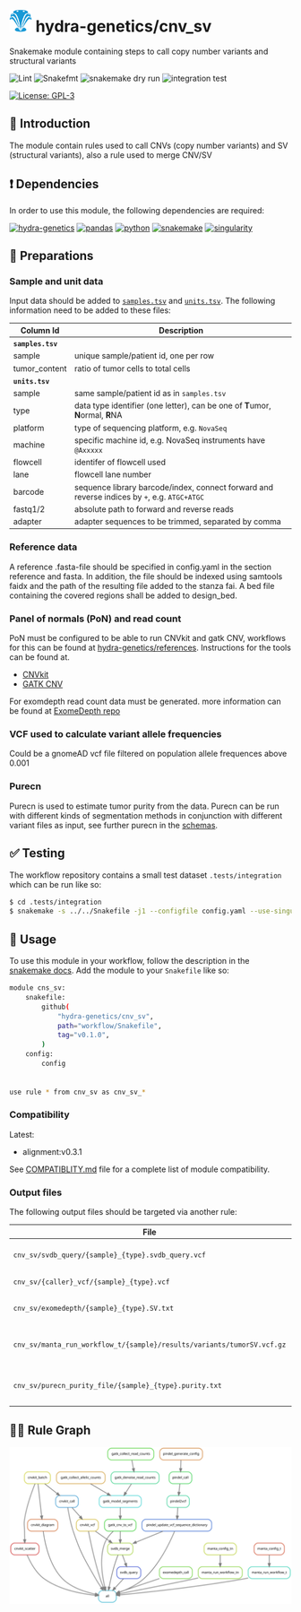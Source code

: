 # <img src="images/hydragenetics.png" width=40 /> hydra-genetics/cnv_sv

Snakemake module containing steps to call copy number variants and structural variants

![Lint](https://github.com/hydra-genetics/cnv_sv/actions/workflows/lint.yaml/badge.svg?branch=develop)
![Snakefmt](https://github.com/hydra-genetics/cnv_sv/actions/workflows/snakefmt.yaml/badge.svg?branch=develop)
![snakemake dry run](https://github.com/hydra-genetics/cnv_sv/actions/workflows/snakemake-dry-run.yaml/badge.svg?branch=develop)
![integration test](https://github.com/hydra-genetics/cnv_sv/actions/workflows/integration.yaml/badge.svg?branch=develop)

[![License: GPL-3](https://img.shields.io/badge/License-GPL3-yellow.svg)](https://opensource.org/licenses/gpl-3.0.html)

## :speech_balloon: Introduction

The module contain rules used to call CNVs (copy number variants) and SV (structural variants), also a rule used to
merge CNV/SV

## :heavy_exclamation_mark: Dependencies

In order to use this module, the following dependencies are required:

[![hydra-genetics](https://img.shields.io/badge/hydragenetics-v0.15.0-blue)](https://github.com/hydra-genetics/)
[![pandas](https://img.shields.io/badge/pandas-1.3.1-blue)](https://pandas.pydata.org/)
[![python](https://img.shields.io/badge/python-3.8-blue)](https://www.python.org/)
[![snakemake](https://img.shields.io/badge/snakemake-7.8.0-blue)](https://snakemake.readthedocs.io/en/stable/)
[![singularity](https://img.shields.io/badge/singularity-3.0.0-blue)](https://sylabs.io/docs/)

## :school_satchel: Preparations

### Sample and unit data

Input data should be added to [`samples.tsv`](https://github.com/hydra-genetics/prealignment/blob/develop/config/samples.tsv)
and [`units.tsv`](https://github.com/hydra-genetics/prealignment/blob/develop/config/units.tsv).
The following information need to be added to these files:

| Column Id | Description |
| --- | --- |
| **`samples.tsv`** |
| sample | unique sample/patient id, one per row |
| tumor_content | ratio of tumor cells to total cells |
| **`units.tsv`** |
| sample | same sample/patient id as in `samples.tsv` |
| type | data type identifier (one letter), can be one of **T**umor, **N**ormal, **R**NA |
| platform | type of sequencing platform, e.g. `NovaSeq` |
| machine | specific machine id, e.g. NovaSeq instruments have `@Axxxxx` |
| flowcell | identifer of flowcell used |
| lane | flowcell lane number |
| barcode | sequence library barcode/index, connect forward and reverse indices by `+`, e.g. `ATGC+ATGC` |
| fastq1/2 | absolute path to forward and reverse reads |
| adapter | adapter sequences to be trimmed, separated by comma |

### Reference data

A reference .fasta-file should be specified in config.yaml in the section reference and fasta. In addition,
the file should be indexed using samtools faidx and the path of the resulting file added to the stanza fai.
A bed file containing the covered regions shall be added to design_bed.

### Panel of normals (PoN) and read count

PoN must be configured to be able to run CNVkit and gatk CNV, workflows for this can be found at [hydra-genetics/references](
https://github.com/hydra-genetics/references). Instructions for the tools can be found at.
 * [CNVkit](https://cnvkit.readthedocs.io/en/stable/quickstart.html?highlight=panel%20of%20normal#build-a-reference-from-normal-samples-and-infer-tumor-copy-ratios)
 * [GATK CNV](https://gatk.broadinstitute.org/hc/en-us/articles/360035531092--How-to-part-I-Sensitively-detect-copy-ratio-alterations-and-allelic-segments#2)

For exomdepth read count data must be generated. more information can be found at [ExomeDepth repo](https://github.com/vplagnol/ExomeDepth/blob/80da0cb76d6a9a0ad4c422ea5a9ff3b82f9f6279/vignette/vignette.Rnw#L114)

### VCF used to calculate variant allele frequencies
Could be a gnomeAD vcf file filtered on population allele frequences above 0.001

### Purecn
Purecn is used to estimate tumor purity from the data. Purecn can be run with different kinds of segmentation methods in conjunction with different variant files as input, see further purecn in the [schemas](https://github.com/hydra-genetics/cnv_sv/blob/develop/workflow/schemas/config.schema.yaml). 

## :white_check_mark: Testing

The workflow repository contains a small test dataset `.tests/integration` which can be run like so:

```bash
$ cd .tests/integration
$ snakemake -s ../../Snakefile -j1 --configfile config.yaml --use-singularity
```

## :rocket: Usage

To use this module in your workflow, follow the description in the
[snakemake docs](https://snakemake.readthedocs.io/en/stable/snakefiles/modularization.html#modules).
Add the module to your `Snakefile` like so:

```bash
module cns_sv:
    snakefile:
        github(
            "hydra-genetics/cnv_sv",
            path="workflow/Snakefile",
            tag="v0.1.0",
        )
    config:
        config


use rule * from cnv_sv as cnv_sv_*
```

### Compatibility

Latest:
 - alignment:v0.3.1

 See [COMPATIBLITY.md](../master/COMPATIBLITY.md) file for a complete list of module compatibility.

### Output files

The following output files should be targeted via another rule:

| File | Description |
|---|---|
| `cnv_sv/svdb_query/{sample}_{type}.svdb_query.vcf` | vcf with merged CNV and SV |
| `cnv_sv/{caller}_vcf/{sample}_{type}.vcf` | vcf file for each caller |
| `cnv_sv/exomedepth/{sample}_{type}.SV.txt` | cnv calls from exomedepth |
| `cnv_sv/manta_run_workflow_t/{sample}/results/variants/tumorSV.vcf.gz` | vcf file with CNV and SV calls from Manta |
| `cnv_sv/purecn_purity_file/{sample}_{type}.purity.txt` | text file with estimated purity from purecn | 

## :judge: Rule Graph

![rule_graph](images/cnv_sv.svg)
